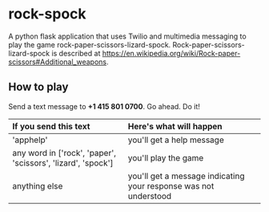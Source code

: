 # rock-spock

A python flask application that uses Twilio and multimedia messaging to play the game rock-paper-scissors-lizard-spock.  Rock-paper-scissors-lizard-spock is described at <https://en.wikipedia.org/wiki/Rock-paper-scissors#Additional_weapons>.

## How to play

Send a text message to **+1 415 801 0700**.  Go ahead.  Do it!

| If you send this text | Here's what will happen |
| :-------------------- |:------------------------|
| 'apphelp' | you'll get a help message |
| any word in ['rock', 'paper', 'scissors', 'lizard', 'spock']  | you'll play the game |
| anything else | you'll get a message indicating your response was not understood |
